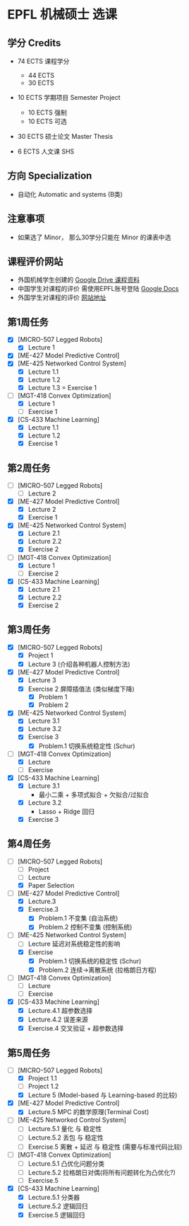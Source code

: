 # EPFL 机械硕士 选课

## 学分 Credits
- 74 ECTS 课程学分
  - 44 ECTS
  - 30 ECTS

- 10 ECTS 学期项目 Semester Project
  - 10 ECTS 强制
  - 10 ECTS 可选
- 30 ECTS 硕士论文 Master Thesis
- 6 ECTS 人文课 SHS

## 方向 Specialization
- 自动化 Automatic and systems (B类)

## 注意事项
- 如果选了 Minor， 那么30学分只能在 Minor 的课表中选

## 课程评价网站

- 外国机械学生创建的 [Google Drive 课程资料](https://drive.google.com/drive/folders/1jOFV_YgJIBesX6zJb1txcXAcfRmtZb2p)
- 中国学生对课程的评价 需使用EPFL账号登陆 [Google Docs](https://docs.google.com/spreadsheets/u/0/d/1icSqXjFrdsBWoarRNEawpNM42gwJANYs85WS8SPkfZY/htmlview?pli=1)
- 外国学生对课程的评价 [网站地址](https://www.coursefinder.ch/)



## 第1周任务
- [x] [MICRO-507 Legged Robots] 
  - [x] Lecture 1 
- [x] [ME-427 Model Predictive Control]
- [x] [ME-425 Networked Control System]
  - [x] Lecture 1.1
  - [x] Lecture 1.2
  - [x] Lecture 1.3 = Exercise 1
- [ ] [MGT-418 Convex Optimization]
  - [x] Lecture 1
  - [ ] Exercise 1
- [x] [CS-433 Machine Learning]
  - [x] Lecture 1.1
  - [x] Lecture 1.2
  - [x] Exercise 1 

## 第2周任务
- [ ] [MICRO-507 Legged Robots] 
  - [ ] Lecture 2 
- [x] [ME-427 Model Predictive Control]
  - [x] Lecture 2
  - [x] Exercise 1
- [x] [ME-425 Networked Control System]
  - [x] Lecture 2.1
  - [x] Lecture 2.2
  - [x] Exercise 2
- [ ] [MGT-418 Convex Optimization]
  - [x] Lecture 1
  - [ ] Exercise 2
- [x] [CS-433 Machine Learning]
  - [x] Lecture 2.1
  - [x] Lecture 2.2
  - [x] Exercise 2

## 第3周任务
- [x] [MICRO-507 Legged Robots] 
  - [x] Project 1
  - [x] Lecture 3 (介绍各种机器人控制方法)
- [x] [ME-427 Model Predictive Control]
  - [x] Lecture 3
  - [x] Exercise 2 屏障插值法 (类似梯度下降)
    - [x] Problem 1
    - [x] Problem 2
- [x] [ME-425 Networked Control System]
  - [x] Lecture 3.1
  - [x] Lecture 3.2
  - [x] Exercise 3
    - [x] Problem.1 切换系统稳定性 (Schur)
- [ ] [MGT-418 Convex Optimization]
  - [x] Lecture
  - [ ] Exercise
- [x] [CS-433 Machine Learning]
  - [x] Lecture 3.1
    - 最小二乘 + 多项式拟合 + 欠拟合/过拟合
  - [x] Lecture 3.2
    - Lasso + Ridge 回归
  - [x] Exercise 3

## 第4周任务
- [ ] [MICRO-507 Legged Robots] 
  - [ ] Project 
  - [ ] Lecture 
  - [x] Paper Selection
- [ ] [ME-427 Model Predictive Control]
  - [x] Lecture.3
  - [x] Exercise.3 
    - [x] Problem.1 不变集 (自治系统)
    - [x] Problem.2 控制不变集 (控制系统)
- [ ] [ME-425 Networked Control System]
  - [ ] Lecture 延迟对系统稳定性的影响
  - [x] Exercise 
    - [x] Problem.1 切换系统的稳定性 (Schur)
    - [x] Problem.2 连续→离散系统 (拉格朗日方程)
- [ ] [MGT-418 Convex Optimization]
  - [ ] Lecture
  - [ ] Exercise
- [x] [CS-433 Machine Learning]
  - [x] Lecture.4.1 超参数选择
  - [x] Lecture.4.2 误差来源
  - [x] Exercise.4 交叉验证 + 超参数选择

## 第5周任务
- [ ] [MICRO-507 Legged Robots] 
  - [x] Project 1.1
  - [ ] Project 1.2
  - [x] Lecture 5 (Model-based 与 Learning-based 的比较)
- [x] [ME-427 Model Predictive Control]
  - [x] Lecture.5 MPC 的数学原理(Terminal Cost)
- [ ] [ME-425 Networked Control System]
  - [ ] Lecture.5.1 量化 与 稳定性
  - [ ] Lecture.5.2 丢包 与 稳定性
  - [ ] Exercise.5 离散 + 延迟 与 稳定性 (需要与标准代码比较)
- [ ] [MGT-418 Convex Optimization]
  - [ ] Lecture.5.1 凸优化问题分类
  - [ ] Lecture.5.2 拉格朗日对偶(将所有问题转化为凸优化?)
  - [ ] Exercise.5
- [x] [CS-433 Machine Learning]
  - [x] Lecture.5.1 分类器
  - [x] Lecture.5.2 逻辑回归
  - [x] Exercise.5 逻辑回归